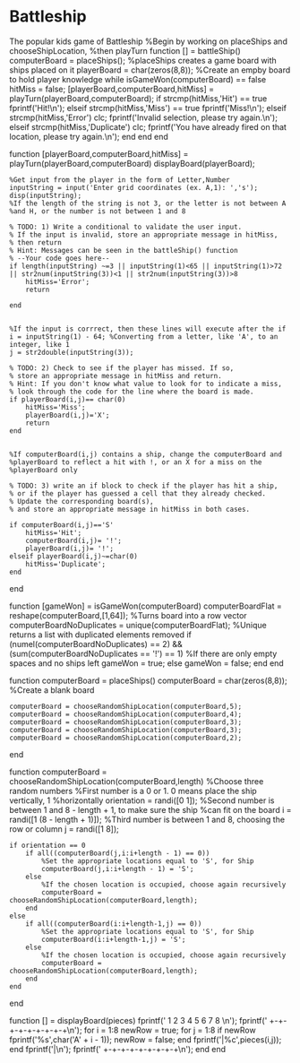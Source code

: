 # Battleship
The popular kids game of Battleship
%Begin by working on placeShips and chooseShipLocation,
%then playTurn
function [] = battleShip()
    computerBoard = placeShips(); %placeShips creates a game board with ships placed on it
    playerBoard = char(zeros(8,8)); %Create an empby board to hold player knowledge
    while isGameWon(computerBoard) == false
        hitMiss = false;
        [playerBoard,computerBoard,hitMiss] = playTurn(playerBoard,computerBoard);
        if strcmp(hitMiss,'Hit') == true
           fprintf('Hit!\n');
        elseif strcmp(hitMiss,'Miss') == true
           fprintf('Miss!\n');
        elseif strcmp(hitMiss,'Error')
            clc;
            fprintf('Invalid selection, please try again.\n');
        elseif strcmp(hitMiss,'Duplicate')
            clc;
            fprintf('You have already fired on that location, please try again.\n');
        end
    end
end

function [playerBoard,computerBoard,hitMiss] = playTurn(playerBoard,computerBoard)
    displayBoard(playerBoard);
    
    %Get input from the player in the form of Letter,Number
    inputString = input('Enter grid coordinates (ex. A,1): ','s');
    disp(inputString);
    %If the length of the string is not 3, or the letter is not between A
    %and H, or the number is not between 1 and 8
    
	% TODO: 1) Write a conditional to validate the user input.
    % If the input is invalid, store an appropriate message in hitMiss,
    % then return
	% Hint: Messages can be seen in the battleShip() function
    % --Your code goes here--
    if length(inputString) ~=3 || inputString(1)<65 || inputString(1)>72 || str2num(inputString(3))<1 || str2num(inputString(3))>8
        hitMiss='Error';
        return
        
    end
    
    
    %If the input is corrrect, then these lines will execute after the if
    i = inputString(1) - 64; %Converting from a letter, like 'A', to an integer, like 1
    j = str2double(inputString(3));
    
	% TODO: 2) Check to see if the player has missed. If so,
    % store an appropriate message in hitMiss and return.
	% Hint: If you don't know what value to look for to indicate a miss,
	% look through the code for the line where the board is made.
    if playerBoard(i,j)== char(0)
        hitMiss='Miss';
        playerBoard(i,j)='X';
        return 
    end
    
    
    %If computerBoard(i,j) contains a ship, change the computerBoard and
    %playerBoard to reflect a hit with !, or an X for a miss on the
    %playerBoard only
	
	% TODO: 3) write an if block to check if the player has hit a ship,
    % or if the player has guessed a cell that they already checked.
	% Update the corresponding board(s),
    % and store an appropriate message in hitMiss in both cases.
    
    if computerBoard(i,j)=='S'
        hitMiss='Hit';
        computerBoard(i,j)= '!';
        playerBoard(i,j)= '!';
    elseif playerBoard(i,j)~=char(0)
        hitMiss='Duplicate';
    end
    
end

function [gameWon] = isGameWon(computerBoard)
    computerBoardFlat = reshape(computerBoard,[1,64]); %Turns board into a row vector
    computerBoardNoDuplicates = unique(computerBoardFlat); %Unique returns a list with duplicated elements removed
    if (numel(computerBoardNoDuplicates) == 2) && (sum(computerBoardNoDuplicates == '!') == 1) %If there are only empty spaces and no ships left
        gameWon = true;
    else
        gameWon = false;
    end
end

function computerBoard = placeShips()
    computerBoard = char(zeros(8,8)); %Create a blank board
    
    computerBoard = chooseRandomShipLocation(computerBoard,5);
    computerBoard = chooseRandomShipLocation(computerBoard,4);
    computerBoard = chooseRandomShipLocation(computerBoard,3);
    computerBoard = chooseRandomShipLocation(computerBoard,3);
    computerBoard = chooseRandomShipLocation(computerBoard,2);
end

function computerBoard = chooseRandomShipLocation(computerBoard,length)
    %Choose three random numbers
    %First number is a 0 or 1. 0 means place the ship vertically, 1
    %horizontally
    orientation = randi([0 1]);
    %Second number is between 1 and 8 - length + 1, to make sure the ship
    %can fit on the board
    i = randi([1 (8 - length + 1)]);
    %Third number is between 1 and 8, choosing the row or column
    j = randi([1 8]);

    if orientation == 0
        if all((computerBoard(j,i:i+length - 1) == 0))
            %Set the appropriate locations equal to 'S', for Ship
            computerBoard(j,i:i+length - 1) = 'S';
        else
            %If the chosen location is occupied, choose again recursively
            computerBoard = chooseRandomShipLocation(computerBoard,length);
        end
    else
        if all((computerBoard(i:i+length-1,j) == 0))
            %Set the appropriate locations equal to 'S', for Ship
            computerBoard(i:i+length-1,j) = 'S';
        else
            %If the chosen location is occupied, choose again recursively
            computerBoard = chooseRandomShipLocation(computerBoard,length);
        end
    end
end

function [] = displayBoard(pieces)
    fprintf('  1 2 3 4 5 6 7 8 \n');
    fprintf(' +-+-+-+-+-+-+-+-+\n');
    for i = 1:8
        newRow = true;
        for j = 1:8
            if newRow
                fprintf('%s',char('A' + i - 1));
                newRow = false;
            end
            fprintf('|%c',pieces(i,j));
        end
        fprintf('|\n');
        fprintf(' +-+-+-+-+-+-+-+-+\n');
    end
end
